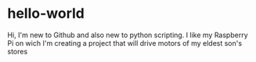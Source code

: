 # hello-world

Hi, I'm new to Github and also new to python scripting. I like my Raspberry Pi on wich I'm creating a project that will drive motors of my eldest son's stores
